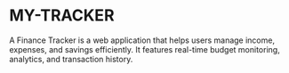 # MY-TRACKER
A Finance Tracker is a web application that helps users manage income, expenses, and savings efficiently. It features real-time budget monitoring, analytics, and transaction history.
